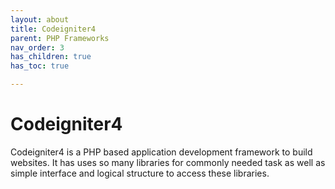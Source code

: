 ```yaml
---
layout: about
title: Codeigniter4
parent: PHP Frameworks
nav_order: 3
has_children: true
has_toc: true

---
```


# Codeigniter4

Codeigniter4 is a PHP based application development framework to build websites. It has uses so many libraries for commonly needed task as well as simple interface and logical structure to access these libraries. 

